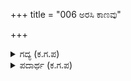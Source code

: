 +++
title = "006 ಅರಸಿ ಕಾಣವು"

+++

<details><summary>ಗದ್ಯ (ಕ.ಗ.ಪ) </summary>

6. ವೇದ ಸಮೂಹವು ಅವನನ್ನು ಹುಡುಕಿ ಕಾಣವು. ಅಂಥವನು ತಾನೇ ಭಕ್ತರನ್ನು ಹುಡುಕಿಕೊಂಡು ಬಂದನು. ಬ್ರಹ್ಮರುದ್ರ ಇಂದ್ರಾದಿಗಳು ಅವನಿಗೆ ನಮಸ್ಕರಿಸಿ ಮೆಚ್ಚಿಸಲು ತಿಳಿಯರು. ಅಂಥವನು ಯಮಸುತನಿಗೆ ನಮಸ್ಕರಿಸುತ್ತಾನೆ. ಉಪನಿಷತ್ತುಗಳು ಅವನ ಗುರುತನ್ನೂ ಕಾಣಲಾರವು. ಇದು ಏನು ಮರೆವೆಯೋ ಏನೋ. ಅಂತಹ ಹರಿಯು ಧರ್ಮನಂದನನನ್ನು ತಾನಾಗಿ ಬಂದು ನೋಡಿದನು !
</details>

<details><summary>ಪದಾರ್ಥ (ಕ.ಗ.ಪ) </summary>

ಅಮರೇಶ್ವರ-ದೇವತೆಗಳಿಗೆ ಒಡೆಯ, ಇಂದ್ರ, ಕುರುಹು-ಗುರುತು, ವೇದಶಿರ-ಉಪನಿಷತ್ತು.
</details>
